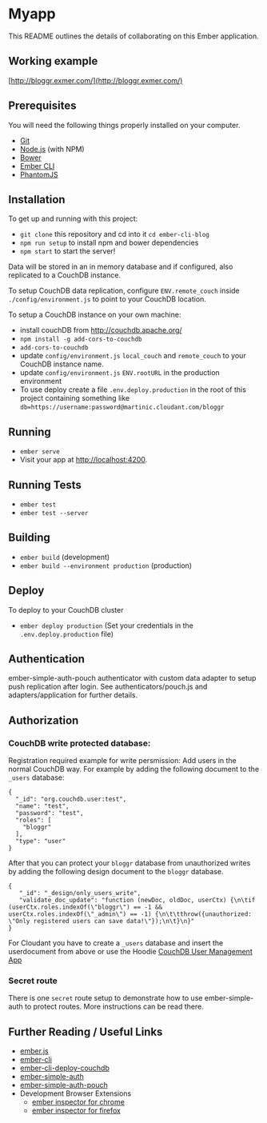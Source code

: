 # Myapp

This README outlines the details of collaborating on this Ember application.

## Working example

[http://bloggr.exmer.com/](http://bloggr.exmer.com/)

## Prerequisites

You will need the following things properly installed on your computer.

* [Git](http://git-scm.com/)
* [Node.js](http://nodejs.org/) (with NPM)
* [Bower](http://bower.io/)
* [Ember CLI](http://ember-cli.com/)
* [PhantomJS](http://phantomjs.org/)

## Installation

To get up and running with this project:

* `git clone` this repository and cd into it `cd ember-cli-blog`
* `npm run setup` to install npm and bower dependencies
* `npm start` to start the server!

Data will be stored in an in memory database and if configured, also replicated to a CouchDB instance.

To setup CouchDB data replication, configure `ENV.remote_couch` inside `./config/environment.js` to point to your CouchDB location.

To setup a CouchDB instance on your own machine:

* install couchDB from http://couchdb.apache.org/
* `npm install -g add-cors-to-couchdb`
* `add-cors-to-couchdb`
* update `config/environment.js` `local_couch` and `remote_couch` to your CouchDB
  instance name.
* update `config/environment.js` `ENV.rootURL` in the production environment
* To use deploy create a file `.env.deploy.production` in the root of this project containing something like `db=https://username:password@martinic.cloudant.com/bloggr`


## Running

* `ember serve`
* Visit your app at [http://localhost:4200](http://localhost:4200).

## Running Tests

* `ember test`
* `ember test --server`

## Building

* `ember build` (development)
* `ember build --environment production` (production)

## Deploy

To deploy to your CouchDB cluster

* `ember deploy production` (Set your credentials in the `.env.deploy.production` file)

## Authentication

ember-simple-auth-pouch authenticator with custom data adapter to setup push replication after login. See authenticators/pouch.js and adapters/application for further details.

## Authorization

### CouchDB write protected database:

Registration required example for write persmission: Add users in the normal CouchDB way.
For example by adding the following document to the `_users` database:
```
{
  "_id": "org.couchdb.user:test",
  "name": "test",
  "password": "test",
  "roles": [
    "bloggr"
  ],
  "type": "user"
}
```

After that you can protect your `bloggr` database from unauthorized writes by adding the following design document to the `bloggr` database.
```
{
   "_id": "_design/only_users_write",
   "validate_doc_update": "function (newDoc, oldDoc, userCtx) {\n\tif (userCtx.roles.indexOf(\"bloggr\") == -1 && userCtx.roles.indexOf(\"_admin\") == -1) {\n\t\tthrow({unauthorized: \"Only registered users can save data!\"});\n\t}\n}"
}
```

For Cloudant you have to create a `_users` database and insert the userdocument from above or use the Hoodie [CouchDB User Management App](http://gr2m.github.io/couchdb-user-management-app/)

### Secret route

There is one `secret` route setup to demonstrate how to use ember-simple-auth to protect routes. More instructions can be read there.

## Further Reading / Useful Links

* [ember.js](http://emberjs.com/)
* [ember-cli](http://ember-cli.com/)
* [ember-cli-deploy-couchdb](https://github.com/martinic/ember-cli-deploy-couchdb)
* [ember-simple-auth](https://ember-simple-auth.com/)
* [ember-simple-auth-pouch](https://github.com/martinic/ember-simple-auth-pouch)
* Development Browser Extensions
  * [ember inspector for chrome](https://chrome.google.com/webstore/detail/ember-inspector/bmdblncegkenkacieihfhpjfppoconhi)
  * [ember inspector for firefox](https://addons.mozilla.org/en-US/firefox/addon/ember-inspector/)
